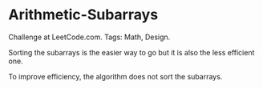 # Arithmetic-Subarrays
Challenge at LeetCode.com. Tags: Math, Design.

Sorting the subarrays is the easier way to go but it is also the less efficient one.

To improve efficiency, the algorithm does not sort the subarrays.
